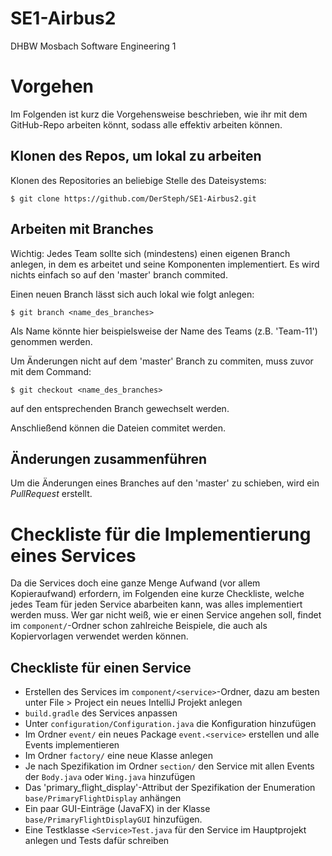 #  SE1-Airbus2

DHBW Mosbach Software Engineering 1

# Vorgehen

Im Folgenden ist kurz die Vorgehensweise beschrieben, wie ihr mit dem GitHub-Repo arbeiten könnt,
sodass alle effektiv arbeiten können.

## Klonen des Repos, um lokal zu arbeiten

Klonen des Repositories an beliebige Stelle des Dateisystems:

```
$ git clone https://github.com/DerSteph/SE1-Airbus2.git
```

## Arbeiten mit Branches

Wichtig: Jedes Team sollte sich (mindestens) einen eigenen Branch anlegen, in dem es arbeitet und
seine Komponenten implementiert. Es wird nichts einfach so auf den 'master' branch commited.
   
Einen neuen Branch lässt sich auch lokal wie folgt anlegen:
```
$ git branch <name_des_branches>
```

Als Name könnte hier beispielsweise der Name des Teams (z.B. 'Team-11') genommen werden.

Um Änderungen nicht auf dem 'master' Branch zu commiten, muss zuvor mit dem Command:
```
$ git checkout <name_des_branches>
```
auf den entsprechenden Branch gewechselt werden.

Anschließend können die Dateien commitet werden.

## Änderungen zusammenführen

Um die Änderungen eines Branches auf den 'master' zu schieben, wird ein *PullRequest* erstellt.

# Checkliste für die Implementierung eines Services

Da die Services doch eine ganze Menge Aufwand (vor allem Kopieraufwand) erfordern, im Folgenden eine kurze Checkliste,
welche jedes Team für jeden Service abarbeiten kann, was alles implementiert werden muss.
Wer gar nicht weiß, wie er einen Service angehen soll, findet im ```component/```-Ordner schon zahlreiche Beispiele,
die auch als Kopiervorlagen verwendet werden können.

## Checkliste für einen Service <service>

* Erstellen des Services im ```component/<service>```-Ordner, dazu am besten unter File > Project ein neues IntelliJ Projekt anlegen
* ```build.gradle``` des Services anpassen
* Unter ```configuration/Configuration.java``` die Konfiguration hinzufügen
* Im Ordner ```event/``` ein neues Package ```event.<service>``` erstellen und alle Events implementieren
* Im Ordner ```factory/``` eine neue Klasse anlegen
* Je nach Spezifikation im Ordner ```section/``` den Service mit allen Events der ```Body.java``` oder ```Wing.java``` hinzufügen
* Das 'primary_flight_display'-Attribut der Spezifikation der Enumeration ```base/PrimaryFlightDisplay``` anhängen
* Ein paar GUI-Einträge (JavaFX) in der Klasse ```base/PrimaryFlightDisplayGUI``` hinzufügen.
* Eine Testklasse ```<Service>Test.java``` für den Service im Hauptprojekt anlegen und Tests dafür schreiben
